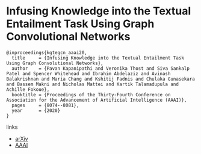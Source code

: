 # Infusing Knowledge into the Textual Entailment Task Using Graph Convolutional Networks


```
@inproceedings{kgtegcn_aaai20,
  title     = {Infusing Knowledge into the Textual Entailment Task Using Graph Convolutional Networks},
  author    = {Pavan Kapanipathi and Veronika Thost and Siva Sankalp Patel and Spencer Whitehead and Ibrahim Abdelaziz and Avinash Balakrishnan and Maria Chang and Kshitij Fadnis and Chulaka Gunasekara and Bassem Makni and Nicholas Mattei and Kartik Talamadupula and Achille Fokoue},
  booktitle = {Proceedings of the Thirty-Fourth Conference on Association for the Advancement of Artificial Intelligence (AAAI)},
  pages	    = {8074--8081},
  year      = {2020}
}
```

links
- [arXiv](https://arxiv.org/abs/1911.02060)
- [AAAI](https://aaai.org/ojs/index.php/AAAI/article/view/6318)
